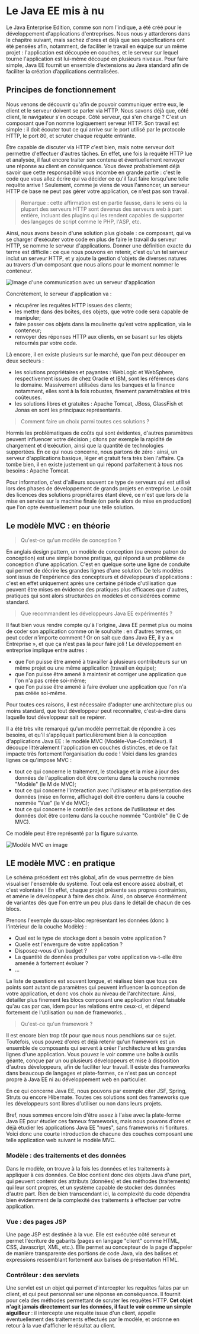 # Le Java EE mis à nu

Le Java Enterprise Edition, comme son nom l'indique, a été créé pour le développement d'applications d'entreprises. Nous nous y attarderons dans le chapitre suivant, mais sachez d'ores et déjà que ses spécifications ont été pensées afin, notamment, de faciliter le travail en équipe sur un même projet : l'application est découpée en couches, et le serveur sur lequel tourne l'application est lui-même découpé en plusieurs niveaux. Pour faire simple, Java EE fournit un ensemble d’extensions au Java standard afin de faciliter la création d’applications centralisées.

## Principes de fonctionnement

Nous venons de découvrir qu'afin de pouvoir communiquer entre eux, le client et le serveur doivent se parler via HTTP. Nous savons déjà que, côté client, le navigateur s'en occupe. 
Côté serveur, qui s'en charge ? C'est un composant que l'on nomme logiquement serveur HTTP. 
Son travail est simple : il doit écouter tout ce qui arrive sur le port utilisé par le protocole HTTP, le port 80, et scruter chaque requête entrante. 

Être capable de discuter via HTTP c'est bien, mais notre serveur doit permettre d'effectuer d'autres tâches. 
En effet, une fois la requête HTTP lue et analysée, il faut encore traiter son contenu et éventuellement renvoyer une réponse au client en conséquence. 
Vous devez probablement déjà savoir que cette responsabilité vous incombe en grande partie : c'est le code que vous allez écrire qui va décider ce qu'il faut faire lorsqu'une telle requête arrive ! 
Seulement, comme je viens de vous l'annoncer, un serveur HTTP de base ne peut pas gérer votre application, ce n'est pas son travail.

> Remarque : cette affirmation est en partie fausse, dans le sens où la plupart des serveurs HTTP sont devenus des serveurs web à part entière, incluant des plugins qui les rendent capables de supporter des langages de script comme le PHP, l'ASP, etc.

Ainsi, nous avons besoin d'une solution plus globale : ce composant, qui va se charger d'exécuter votre code en plus de faire le travail du serveur HTTP, se nomme le serveur d'applications. 
Donner une définition exacte du terme est difficile : ce que nous pouvons en retenir, c'est qu'un tel serveur inclut un serveur HTTP, et y ajoute la gestion d'objets de diverses natures au travers d'un composant que nous allons pour le moment nommer le conteneur.

![Image d'une communication avec un serveur d'application](images/serveur_application.png)

Concrètement, le serveur d'application va :
* récupérer les requêtes HTTP issues des clients;
* les mettre dans des boîtes, des objets, que votre code sera capable de manipuler;
* faire passer ces objets dans la moulinette qu'est votre application, via le conteneur;
* renvoyer des réponses HTTP aux clients, en se basant sur les objets retournés par votre code.

Là encore, il en existe plusieurs sur le marché, que l'on peut découper en deux secteurs :
* les solutions propriétaires et payantes : WebLogic et WebSphere, respectivement issues de chez Oracle et IBM, sont les références dans le domaine. Massivement utilisées dans les banques et la finance notamment, elles sont à la fois robustes, finement paramétrables et très coûteuses.
* les solutions libres et gratuites : Apache Tomcat, JBoss, GlassFish et Jonas en sont les principaux représentants.

> Comment faire un choix parmi toutes ces solutions ?

Hormis les problématiques de coûts qui sont évidentes, d'autres paramètres peuvent influencer votre décision ; citons par exemple la rapidité de chargement et d’exécution, ainsi que la quantité de technologies supportées. 
En ce qui nous concerne, nous partons de zéro : ainsi, un serveur d'applications basique, léger et gratuit fera très bien l'affaire. 
Ça tombe bien, il en existe justement un qui répond parfaitement à tous nos besoins : Apache Tomcat.

Pour information, c'est d'ailleurs souvent ce type de serveurs qui est utilisé lors des phases de développement de grands projets en entreprise. 
Le coût des licences des solutions propriétaires étant élevé, ce n'est que lors de la mise en service sur la machine finale (on parle alors de mise en production) que l'on opte éventuellement pour une telle solution.

## Le modèle MVC : en théorie

> Qu'est-ce qu'un modèle de conception ?

En anglais design pattern, un modèle de conception (ou encore patron de conception) est une simple bonne pratique, qui répond à un problème de conception d'une application. 
C'est en quelque sorte une ligne de conduite qui permet de décrire les grandes lignes d'une solution.
De tels modèles sont issus de l'expérience des concepteurs et développeurs d'applications : c'est en effet uniquement après une certaine période d'utilisation que peuvent être mises en évidence des pratiques plus efficaces que d'autres, pratiques qui sont alors structurées en modèles et considérées comme standard.

> Que recommandent les développeurs Java EE expérimentés ?

Il faut bien vous rendre compte qu'à l'origine, Java EE permet plus ou moins de coder son application comme on le souhaite : en d'autres termes, on peut coder n'importe comment ! 
Or on sait que dans Java EE, il y a « Entreprise », et que ça n'est pas là pour faire joli ! 
Le développement en entreprise implique entre autres :
* que l'on puisse être amené à travailler à plusieurs contributeurs sur un même projet ou une même application (travail en équipe);
* que l'on puisse être amené à maintenir et corriger une application que l'on n'a pas créée soi-même;
* que l'on puisse être amené à faire évoluer une application que l'on n'a pas créée soi-même.

Pour toutes ces raisons, il est nécessaire d'adopter une architecture plus ou moins standard, que tout développeur peut reconnaître, c'est-à-dire dans laquelle tout développeur sait se repérer.

Il a été très vite remarqué qu'un modèle permettait de répondre à ces besoins, et qu'il s'appliquait particulièrement bien à la conception d'applications Java EE : le modèle MVC (Modèle-Vue-Contrôleur).
Il découpe littéralement l'application en couches distinctes, et de ce fait impacte très fortement l'organisation du code ! Voici dans les grandes lignes ce qu'impose MVC :
* tout ce qui concerne le traitement, le stockage et la mise à jour des données de l'application doit être contenu dans la couche nommée "Modèle" (le M de MVC);
* tout ce qui concerne l'interaction avec l'utilisateur et la présentation des données (mise en forme, affichage) doit être contenu dans la couche nommée "Vue" (le V de MVC);
* tout ce qui concerne le contrôle des actions de l'utilisateur et des données doit être contenu dans la couche nommée "Contrôle" (le C de MVC).

Ce modèle peut être représenté par la figure suivante.

![Modèle MVC en image](images/communication_mvc.png)

## LE modèle MVC : en pratique

Le schéma précédent est très global, afin de vous permettre de bien visualiser l'ensemble du système.
Tout cela est encore assez abstrait, et c'est volontaire !
En effet, chaque projet présente ses propres contraintes, et amène le développeur à faire des choix.
Ainsi, on observe énormément de variantes dès que l'on entre un peu plus dans le détail de chacun de ces blocs.

Prenons l'exemple du sous-bloc représentant les données (donc à l'intérieur de la couche Modèle) :
* Quel est le type de stockage dont a besoin votre application ?
* Quelle est l'envergure de votre application ?
* Disposez-vous d'un budget ?
* La quantité de données produites par votre application va-t-elle être amenée à fortement évoluer ?
* ...

La liste de questions est souvent longue, et réalisez bien que tous ces points sont autant de paramètres qui peuvent influencer la conception de votre application, et donc vos choix au niveau de l'architecture. Ainsi, détailler plus finement les blocs composant une application n'est faisable qu'au cas par cas, idem pour les relations entre ceux-ci, et dépend fortement de l'utilisation ou non de frameworks…

> Qu'est-ce qu'un framework ?

Il est encore bien trop tôt pour que nous nous penchions sur ce sujet.
Toutefois, vous pouvez d'ores et déjà retenir qu'un framework est un ensemble de composants qui servent à créer l'architecture et les grandes lignes d'une application.
Vous pouvez le voir comme une boîte à outils géante, conçue par un ou plusieurs développeurs et mise à disposition d'autres développeurs, afin de faciliter leur travail.
Il existe des frameworks dans beaucoup de langages et plate-formes, ce n'est pas un concept propre à Java EE ni au développement web en particulier.

En ce qui concerne Java EE, nous pouvons par exemple citer JSF, Spring, Struts ou encore Hibernate. 
Toutes ces solutions sont des frameworks que les développeurs sont libres d'utiliser ou non dans leurs projets.

Bref, nous sommes encore loin d'être assez à l'aise avec la plate-forme Java EE pour étudier ces fameux frameworks, mais nous pouvons d'ores et déjà étudier les applications Java EE "nues", sans frameworks ni fioritures.
Voici donc une courte introduction de chacune des couches composant une telle application web suivant le modèle MVC.

### Modèle : des traitements et des données

Dans le modèle, on trouve à la fois les données et les traitements à appliquer à ces données.
Ce bloc contient donc des objets Java d'une part, qui peuvent contenir des attributs (données) et des méthodes (traitements) qui leur sont propres, et un système capable de stocker des données d'autre part.
Rien de bien transcendant ici, la complexité du code dépendra bien évidemment de la complexité des traitements à effectuer par votre application.

### Vue : des pages JSP

Une page JSP est destinée à la vue.
Elle est exécutée côté serveur et permet l'écriture de gabarits (pages en langage "client" comme HTML, CSS, Javascript, XML, etc.).
Elle permet au concepteur de la page d'appeler de manière transparente des portions de code Java, via des balises et expressions ressemblant fortement aux balises de présentation HTML.

### Contrôleur : des servlets

Une servlet est un objet qui permet d'intercepter les requêtes faites par un client, et qui peut personnaliser une réponse en conséquence.
Il fournit pour cela des méthodes permettant de scruter les requêtes HTTP.
**Cet objet n'agit jamais directement sur les données, il faut le voir comme un simple aiguilleur** : il intercepte une requête issue d'un client, appelle éventuellement des traitements effectués par le modèle, et ordonne en retour à la vue d'afficher le résultat au client.
